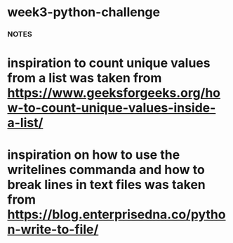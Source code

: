 # week3-python-challenge

### NOTES ###
# inspiration to count unique values from a list was taken from https://www.geeksforgeeks.org/how-to-count-unique-values-inside-a-list/
# inspiration on how to use the writelines commanda and how to break lines in text files was taken from https://blog.enterprisedna.co/python-write-to-file/
